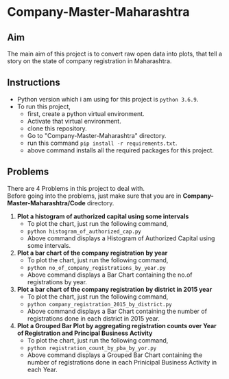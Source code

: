 # Company-Master-Maharashtra
## Aim
The main aim of this project is to convert raw open data into plots, that tell a story on the state of company registration in Maharashtra.
## Instructions
* Python version which i am using for this project is `python 3.6.9`.
* To run this project,
  * first, create a python virtual environment.
  * Activate that virtual environment.
  * clone this repository.
  * Go to "Company-Master-Maharashtra" directory.
  * run this command `pip install -r requirements.txt`.
  * above command installs all the required packages for this project.
## Problems
There are 4 Problems in this project to deal with.<br />
Before going into the problems, just make sure that you are in **Company-Master-Maharashtra/Code** directory.
1. **Plot a histogram of authorized capital using some intervals**
    * To plot the chart, just run the following command,
    * `python histogram_of_authorized_cap.py`
    * Above command displays a Histogram of Authorized Capital using some intervals.
2. **Plot a bar chart of the company registration by year**
    * To plot the chart, just run the following command,
    * `python no_of_company_registrations_by_year.py`
    * Above command displays a Bar Chart containing the no.of registrations by year.
3. **Plot a bar chart of the company registration by district in 2015 year**
    * To plot the chart, just run the following command,
    * `python company_registration_2015_by_district.py`
    * Above command displays a Bar Chart containing the number of registrations done in each district in 2015 year.
4. **Plot a Grouped Bar Plot by aggregating registration counts over Year of Registration and Principal Business Activity**
    * To plot the chart, just run the following command,
    * `python registration_count_by_pba_by_yor.py`
    * Above command displays a Grouped Bar Chart containing the number of registrations done in each Prinicipal Business Activity in each Year.
